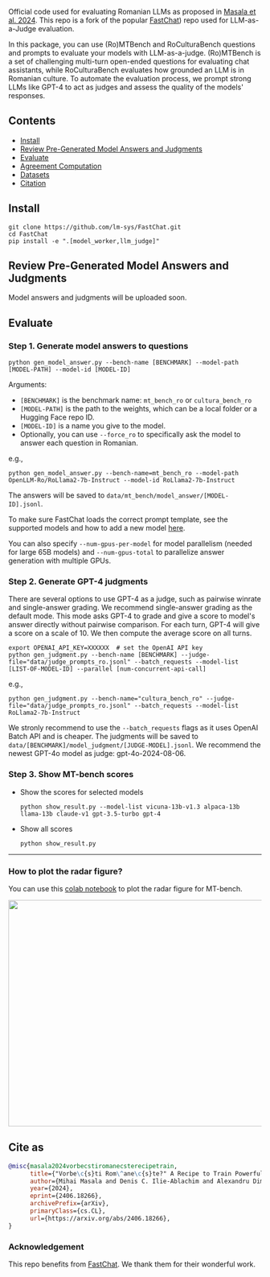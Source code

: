 Official code used for evaluating Romanian LLMs as proposed in [Masala et al. 2024](https://arxiv.org/abs/2406.18266). This repo is a fork of the popular [FastChat](https://github.com/lm-sys/FastChat)) repo used for LLM-as-a-Judge evaluation. 

In this package, you can use (Ro)MTBench and RoCulturaBench questions and prompts to evaluate your models with LLM-as-a-judge.
(Ro)MTBench is a set of challenging multi-turn open-ended questions for evaluating chat assistants, while RoCulturaBench evaluates how grounded an LLM is in Romanian culture.
To automate the evaluation process, we prompt strong LLMs like GPT-4 to act as judges and assess the quality of the models' responses.


## Contents
- [Install](#install)
- [Review Pre-Generated Model Answers and Judgments](#review-pre-generated-model-answers-and-judgments)
- [Evaluate](#evaluate)
- [Agreement Computation](#agreement-computation)
- [Datasets](#datasets)
- [Citation](#citation)

## Install
```
git clone https://github.com/lm-sys/FastChat.git
cd FastChat
pip install -e ".[model_worker,llm_judge]"
```

## Review Pre-Generated Model Answers and Judgments
Model answers and judgments will be uploaded soon.
<!--
After downloading the data, you can view them locally by
```
python3 qa_browser.py --share
```
You can use this QA browser to view the answers generated by you later.
-->

## Evaluate 

### Step 1. Generate model answers to questions
```
python gen_model_answer.py --bench-name [BENCHMARK] --model-path [MODEL-PATH] --model-id [MODEL-ID]
```
Arguments:
  - `[BENCHMARK]` is the benchmark name: `mt_bench_ro` or `cultura_bench_ro`
  - `[MODEL-PATH]` is the path to the weights, which can be a local folder or a Hugging Face repo ID.
  - `[MODEL-ID]` is a name you give to the model.
  - Optionally, you can use `--force_ro` to specifically ask the model to answer each question in Romanian.

e.g.,
```
python gen_model_answer.py --bench-name=mt_bench_ro --model-path OpenLLM-Ro/RoLlama2-7b-Instruct --model-id RoLlama2-7b-Instruct
```

The answers will be saved to `data/mt_bench/model_answer/[MODEL-ID].jsonl`.

To make sure FastChat loads the correct prompt template, see the supported models and how to add a new model [here](../../docs/model_support.md#how-to-support-a-new-model).

You can also specify `--num-gpus-per-model` for model parallelism (needed for large 65B models) and `--num-gpus-total` to parallelize answer generation with multiple GPUs.

### Step 2. Generate GPT-4 judgments
There are several options to use GPT-4 as a judge, such as pairwise winrate and single-answer grading.
We recommend single-answer grading as the default mode.
This mode asks GPT-4 to grade and give a score to model's answer directly without pairwise comparison.
For each turn, GPT-4 will give a score on a scale of 10. We then compute the average score on all turns.

```
export OPENAI_API_KEY=XXXXXX  # set the OpenAI API key
python gen_judgment.py --bench-name [BENCHMARK] --judge-file="data/judge_prompts_ro.jsonl" --batch_requests --model-list [LIST-OF-MODEL-ID] --parallel [num-concurrent-api-call]

```

e.g.,
```
python gen_judgment.py --bench-name="cultura_bench_ro" --judge-file="data/judge_prompts_ro.jsonl" --batch_requests --model-list RoLlama2-7b-Instruct
```
We stronly recommend to use the `--batch_requests` flags as it uses OpenAI Batch API and is cheaper. The judgments will be saved to `data/[BENCHMARK]/model_judgment/[JUDGE-MODEL].jsonl`. We recommend the newest GPT-4o model as judge: gpt-4o-2024-08-06. 

### Step 3. Show MT-bench scores

- Show the scores for selected models
  ```
  python show_result.py --model-list vicuna-13b-v1.3 alpaca-13b llama-13b claude-v1 gpt-3.5-turbo gpt-4
  ```
- Show all scores
  ```
  python show_result.py
  ```

---

### How to plot the radar figure?

You can use this [colab notebook](https://colab.research.google.com/drive/15O3Y8Rxq37PuMlArE291P4OC6ia37PQK#scrollTo=5i8R0l-XqkgO) to plot the radar figure for MT-bench.

<img src="data/mt_bench/misc/radar.png" width="600" height="450">



## Cite as

```bibtex
@misc{masala2024vorbecstiromanecsterecipetrain,
      title={"Vorbe\c{s}ti Rom\^ane\c{s}te?" A Recipe to Train Powerful Romanian LLMs with English Instructions}, 
      author={Mihai Masala and Denis C. Ilie-Ablachim and Alexandru Dima and Dragos Corlatescu and Miruna Zavelca and Ovio Olaru and Simina Terian and Andrei Terian and Marius Leordeanu and Horia Velicu and Marius Popescu and Mihai Dascalu and Traian Rebedea},
      year={2024},
      eprint={2406.18266},
      archivePrefix={arXiv},
      primaryClass={cs.CL},
      url={https://arxiv.org/abs/2406.18266}, 
}
```

### Acknowledgement
This repo benefits from [FastChat](https://github.com/lm-sys/FastChat). We thank them for their wonderful work.
